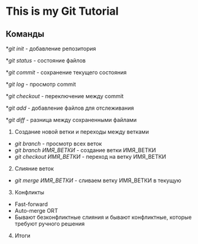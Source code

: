 # This is my Git Tutorial

## Команды

**git init* - добавление репозитория

**git status* - состояние файлов

**git commit* - сохранение текущего состояния

**git log* - просмотр commit

**git checkout* - переключение между commit

**git add* - добавление файлов для отслеживания

**git diff* - разница между сохраненными файлами

1. Создание новой ветки и переходы между ветками
* *git branch* - просмотр всех веток
* *git branch ИМЯ_ВЕТКИ* - создание ветки ИМЯ_ВЕТКИ
* *git checkout ИМЯ_ВЕТКИ* - переход на ветку ИМЯ_ВЕТКИ

2. Слияние веток
* *git merge ИМЯ_ВЕТКИ* - сливаем ветку ИМЯ_ВЕТКИ в текущую

3. Конфликты
* Fast-forward
* Auto-merge ORT
* Бывают безконфликтные слияния и бывают конфликтные, которые требуют ручного решения

4. Итоги

